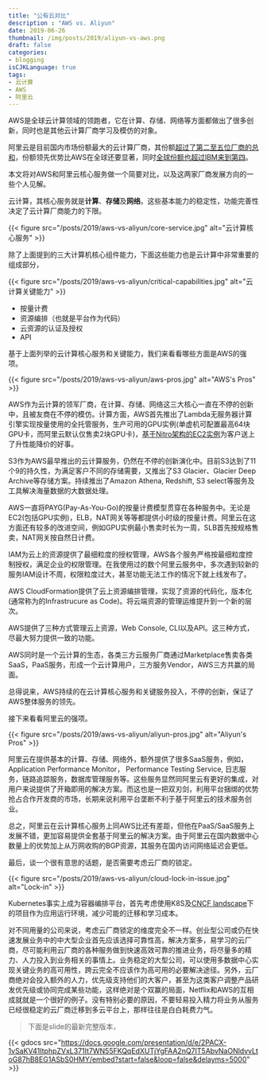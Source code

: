 ```yaml
---
title: "公有云对比"
description : "AWS vs. Aliyun"
date: 2019-06-26
thumbnail: /img/posts/2019/aliyun-vs-aws.png
draft: false
categories:
- blogging
isCJKLanguage: true
tags:
- 云计算
- AWS
- 阿里云
---
```

AWS是全球云计算领域的领跑者，它在计算、存储、网络等方面都做出了很多创新，同时也是其他云计算厂商学习及模仿的对象。

阿里云是目前国内市场份额最大的云计算厂商，其份额[超过了第二至五位厂商的总和][aliyun-2018-market-share]，份额领先优势比AWS在全球还要显著，同时[全球份额也超过IBM来到第四][aliyun-2018-global-market-share]。

本文将对AWS和阿里云核心服务做一个简要对比，以及这两家厂商发展方向的一些个人见解。

<!--more-->

云计算，其核心服务就是**计算**、**存储**及**网络**。这些基本能力的稳定性，功能完善性决定了云计算厂商能力的下限。

{{< figure src="/posts/2019/aws-vs-aliyun/core-service.jpg" alt="云计算核心服务" >}}

除了上面提到的三大计算机核心组件能力，下面这些能力也是云计算中非常重要的组成部分，

{{< figure src="/posts/2019/aws-vs-aliyun/critical-capabilities.jpg" alt="云计算关键能力" >}}

- 按量计费
- 资源编排（也就是平台作为代码）
- 云资源的认证及授权
- API
  
基于上面列举的云计算核心服务和关键能力，我们来看看哪些方面是AWS的强项。

{{< figure src="/posts/2019/aws-vs-aliyun/aws-pros.jpg" alt="AWS's Pros" >}}

AWS作为云计算的领军厂商，在计算、存储、网络这三大核心一直在不停的创新中，且被友商在不停的模仿。计算方面，AWS首先推出了Lambda无服务器计算引擎实现按量使用的全托管服务，生产可用的GPU实例(单虚机可配置最高64块GPU卡，而阿里云默认仅售卖2块GPU卡)，[基于Nitro架构的EC2实例][aws-nitro-based-ec2]为客户送上了升性能降价的好事。

S3作为AWS最早推出的云计算服务，仍然在不停的创新演化中。目前S3达到了11个9的持久性，为满足客户不同的存储需要，又推出了S3 Glacier、Glacier Deep Archive等存储方案。持续推出了Amazon Athena, Redshift, S3 select等服务及工具解决海量数据的大数据处理。

AWS一直将PAYG(Pay-As-You-Go)的按量计费模型贯穿在各种服务中。无论是EC2(包括GPU实例)，ELB，NAT网关等等都提供小时级的按量计费。阿里云在这方面还有较多的改进空间，例如GPU实例最小售卖时长为一周，SLB首先按规格售卖，NAT网关按自然日计费。

IAM为云上的资源提供了最细粒度的授权管理，AWS各个服务严格按最细粒度控制授权，满足企业的权限管理。在我使用过的数个阿里云服务中，多次遇到较新的服务IAM设计不周，权限粒度过大，甚至功能无法工作的情况下就上线发布了。

AWS CloudFormation提供了云上资源编排管理，实现了资源的代码化，版本化(通常称为的Infrastrucure as Code)。将云端资源的管理运维提升到一个新的层次。

AWS提供了三种方式管理云上资源，Web Console, CLI以及API。这三种方式，尽最大努力提供一致的功能。

AWS同时是一个云计算的生态，各类三方云服务厂商通过Marketplace售卖各类SaaS，PaaS服务，形成一个云计算用户，三方服务Vendor，AWS三方共赢的局面。

总得说来，AWS持续的在云计算核心服务和关键服务投入，不停的创新，保证了AWS整体服务的领先。

接下来看看阿里云的强项。

{{< figure src="/posts/2019/aws-vs-aliyun/aliyun-pros.jpg" alt="Aliyun's Pros" >}}

阿里云在提供基本的计算、存储、网络外，额外提供了很多SaaS服务，例如，Application Performance Monitor， Performance Testing Service, 日志服务，链路追踪服务，数据库管理服务等。这些服务显然同阿里云有更好的集成，对用户来说提供了开箱即用的解决方案。而这也是一把双刃剑，利用平台捆绑的优势抢占合作开发商的市场，长期来说利用平台垄断不利于基于阿里云的技术服务创业。

总之，阿里云在云计算核心服务上同AWS比还有差距，但他在PaaS/SaaS服务上发展不错，更加容易提供全套基于阿里云的解决方案。由于阿里云在国内数据中心数量上的优势加上从万网收购的BGP资源，其服务在国内访问网络延迟会更低。

最后，谈一个很有意思的话题，是否需要考虑云厂商的锁定。

{{< figure src="/posts/2019/aws-vs-aliyun/cloud-lock-in-issue.jpg" alt="Lock-in" >}}

Kubernetes事实上成为容器编排平台，首先考虑使用K8S及[CNCF landscape][cncf-landscape]下的项目作为应用运行环境，减少可能的迁移和学习成本。

对不同用量的公司来说，考虑云厂商锁定的维度完全不一样。创业型公司或仍在快速发展业务中的中大型企业首先应该选择可靠性高，解决方案多，易学习的云厂商，尽可能利用云厂商的各种服务做到快速高效可靠的推进业务，将尽量多的精力、人力投入到业务相关的事情上。业务稳定的大型公司，可以使用多数据中心实现关键业务的高可用性，跨云完全不应该作为高可用的必要解决途径。另外，云厂商绝对会投入额外的人力，优先级支持他们的大客户，甚至为这类客户调整产品研发优先级或协同完成某些功能，这样绝对是个双赢的局面，Netflix和AWS的互相成就就是一个很好的例子。没有特别必要的原因，不要轻易投入精力将业务从服务已经很稳定的云厂商迁移到多云平台上，那样往往是白白耗费力气。

> 下面是slide的最新完整版本，

{{< gdocs src="https://docs.google.com/presentation/d/e/2PACX-1vSaKV41ItphpZVxL371It7WN55FKQqEdXUTjYgFAA2nQ7IT5AbvNaONldvvLtoG87hB8EG1ASbS0HMY/embed?start=false&loop=false&delayms=5000" >}}

[aliyun-2018-market-share]: http://www.sohu.com/a/302064020_465914
[aliyun-2018-global-market-share]: https://www.canalys.com/newsroom/cloud-market-share-q4-2018-and-full-year-2018
[aws-nitro-based-ec2]: https://www.infoq.cn/article/2017/11/Nitro-amazon-EC2
[cncf-landscape]: https://landscape.cncf.io/
